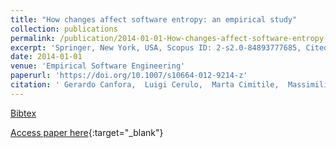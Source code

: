 ```yaml
---
title: "How changes affect software entropy: an empirical study"
collection: publications
permalink: /publication/2014-01-01-How-changes-affect-software-entropy-an-empirical-study
excerpt: 'Springer, New York, USA, Scopus ID: 2-s2.0-84893777685, Cited by: 35'
date: 2014-01-01
venue: 'Empirical Software Engineering'
paperurl: 'https://doi.org/10.1007/s10664-012-9214-z'
citation: ' Gerardo Canfora,  Luigi Cerulo,  Marta Cimitile,  Massimiliano Di Penta, &quot;How changes affect software entropy: an empirical study.&quot; Empirical Software Engineering, 2014.'
---
```

[Bibtex](https://dblp.org/rec/bib/journals/ese/CanforaCCP14)

[Access paper here](https://doi.org/10.1007/s10664-012-9214-z){:target="_blank"}
